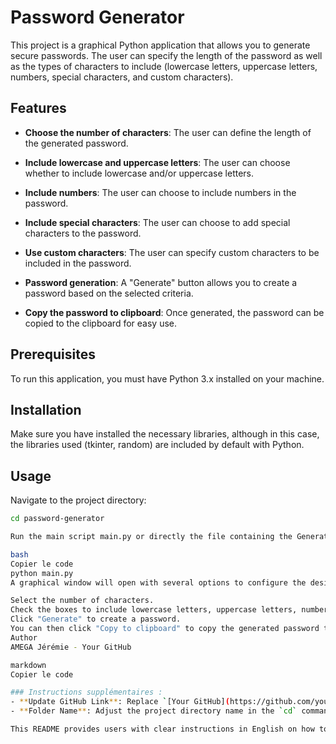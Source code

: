 # Password Generator

This project is a graphical Python application that allows you to generate secure passwords. The user can specify the length of the password as well as the types of characters to include (lowercase letters, uppercase letters, numbers, special characters, and custom characters).

## Features

- **Choose the number of characters**: The user can define the length of the generated password.

- **Include lowercase and uppercase letters**: The user can choose whether to include lowercase and/or uppercase letters.

- **Include numbers**: The user can choose to include numbers in the password.

- **Include special characters**: The user can choose to add special characters to the password.

- **Use custom characters**: The user can specify custom characters to be included in the password.

- **Password generation**: A "Generate" button allows you to create a password based on the selected criteria.

- **Copy the password to clipboard**: Once generated, the password can be copied to the clipboard for easy use.

## Prerequisites

To run this application, you must have Python 3.x installed on your machine.

## Installation

Make sure you have installed the necessary libraries, although in this case, the libraries used (tkinter, random) are included by default with Python.

## Usage

Navigate to the project directory:

```bash
cd password-generator

Run the main script main.py or directly the file containing the Generateur class:

bash
Copier le code
python main.py
A graphical window will open with several options to configure the desired password:

Select the number of characters.
Check the boxes to include lowercase letters, uppercase letters, numbers, special characters, or enter your own custom characters.
Click "Generate" to create a password.
You can then click "Copy to clipboard" to copy the generated password to the clipboard.
Author
AMEGA Jérémie - Your GitHub

markdown
Copier le code

### Instructions supplémentaires :
- **Update GitHub Link**: Replace `[Your GitHub](https://github.com/your-username)` with your actual GitHub URL.
- **Folder Name**: Adjust the project directory name in the `cd` command to match your project's folder name if it's different.

This README provides users with clear instructions in English on how to understand, install, and use your password generator application.

